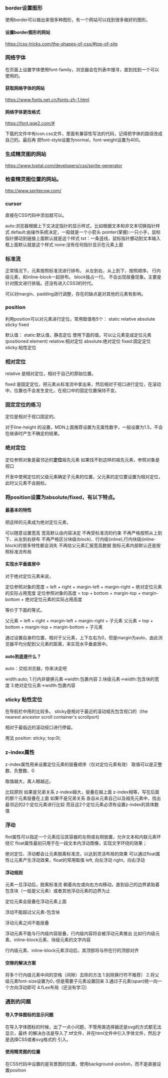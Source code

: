 
### border设置图形
使用border可以做出来很多种图形，有一个网站可以找到很多做好的图形。

#### 设置border图形的网站
https://css-tricks.com/the-shapes-of-css/#top-of-site


### 网络字体
在页面上设置字体使用font-family，浏览器会在列表中搜寻，直到找到一个可以使用的。

#### 获取网络字体的网站
https://www.fonts.net.cn/fonts-zh-1.html

#### 网络字体更改格式
https://font.qqe2.com/#

下载的文件中有icon.css文件，里面有兼容性写法的代码，记得把字体的路径改成自己的。最后再
把font-style设置为normal，font-weight设置为400。

### 生成精灵图的网站
https://www.toptal.com/developers/css/sprite-generator


### 检查精灵图位置的网站。
http://www.spritecow.com/


### cursor

直接在CSS代码中添加就可以。

auto:浏览器根据上下文决定指针的显示样式，比如根据文本和非文本切换指针样式
default:由操作系统决定，一般就是一个小箭头
pointer(掌握):一只小手，鼠标指针挪动到链接上面默认就是这个样式
txt：一条竖线，鼠标指针挪动到文本输入框上面默认就是这个样式
none:没有任何指针显示在元素上面



### 标准流
正常情况下，元素按照标准流进行排布。
从左到右，从上到下，按照顺序。
行内级元素，和inline-block一起排布。
block独占一行。
不会出现层叠现象。主要是针对图文进行排版。还没有进入CSS3的时代。

可以对margin、padding进行调整，存在的缺点是对其他的元素有影响。


### position
利用position可以对元素进行定位，常用取值有5个：
static relative absolute sticky fixed

默认值：
static:默认值，静态定位
使用下面的值，可以让元素变成定位元素(positioned element)
relative:相对定位
absolute:绝对定位
fixed:固定定位
sticky:粘性定位

### 相对定位

relative 是相对定位，相对于自己的原始位置。

fixed 是固定定位，把元素从标准流中拿出来，然后相对于视口进行定位，在滚动中，位置也不会发生变化，在视口中的固定位置保持不变。

### 固定定位的练习

定位是相对于视口固定的。

对于line-height 的设置，MDN上面推荐设置为无属性数字，一般设置为1.5，不会在继承时产生不确定的结果。

### 绝对定位
定位参照对象是最邻近的**定位**祖先元素
如果找不到这样的祖先元素，参照对象是视口

开发中使用定位的父级元素确定子元素的位置，父元素的定位要设置为相对定位，此时父元素不会脱标。



### 将position设置为absolute/fixed，有以下特点。
#### 最基本的特性
把这样的元素成为绝对定位元素，

可以随意设置宽高
宽高默认由内容决定
不再受标准流的约束
  不再严格按照从上到下、从左到右排布
  不再严格区分块级(block)、行内级(inline),行内块级(inline-block)的很多特性都会消失
不再给父元素汇报宽高数据
脱标元素内部默认还是按照标准流布局

#### 实现水平垂直居中
对于绝对定位元素来说，

定位参照对象的宽度 = left + right + margin-left + margin-right + 绝对定位元素的实际占用宽度
定位参照对象的高度 = top + bottom + margin-top + margin-bottom + 绝对定位元素的实际占用高度

等价于下面的等式。

父元素 = left + right + margin-left + margin-right + 子元素
父元素 = top + bottom + margin-top + margin-bottom + 子元素

通过设置自身的位置，相对于父元素，上下左右为0，但是margin为auto，由此浏览器平均分配到父元素的距离，来实现水平垂直居中。


#### auto到底是什么？
auto：交给浏览器，你来决定吧

width:auto;
1.行内非替换元素->width:包裹内容
2.块级元素->width:包含块的宽度
3.绝对定位元素->width:包裹内容



### sticky 粘性定位
在导航栏中用的比较多。
sticky是相对于最近的滚动祖先包含视口的（the nearest ancestor scroll container's scrollport)

相对于最临近的滚动视口进行停留。

用法
positon: sticky;
top:0l;



### z-index属性
z-index属性用来设置定位元素的层叠顺序（仅对定位元素有效）
取值可以是正整数、负整数、0

取值越大，离人眼越近。

比较原则
如果是兄弟关系
z-indexi越大，层叠在越上面
z-index相等，写在后面的那个元素层叠在上面
如果不是兄弟关系
各自从元素自己以及祖先元素中，找出最邻近的2个定位元素进行比较
而且这2个定位元素必须有设置z-index的具体数值


### 浮动

fIot属性可以指定一个元素应沿其容器的左侧或右侧放置，允许文本和内联元素环绕它
float属性最初只用于在一段文本内浮动图像，实现文字环绕的效果；

绝对定位、浮动都会让元素脱离标准流，以达到灵活布局的效果
可以通过float属性让元素产生浮动效果，float的常用取值
left, 向左浮动
right，向右浮动

#### 浮动规则

元素一旦浮动后，脱离标准流
朝着向左或向右方向移动，直到自己的边界紧贴着包含块（一般是父元素）或者其他浮动元素的边界为止

定位元素会层叠在浮动元素上面

浮动不能超过父元素-包含块

浮动元素之间不能层叠

浮动元素不能与行内级内容层叠，行内级内容将会被浮动元素推出
比如行内级元素、inline-block元素、块级元素的文字内容

行内级元素、inline-block元素浮动后，其顶部将与所在行的顶部对齐


#### 空隙的解决方案
将多个行内级元素中间的空格（间隙）去除的方法
1.别除换行符不推荐）
2.将父级元素font-size设置为0，·但是需要子元素设置回来
3.通过子元素(span)统一向一个方向浮动即可
4.fLex布局（还没有学习）
















### 遇到的问题
#### 导入字体图标的显示问题
在导入字体图标的时候，出了一点小问题，不管用类选择器还是svg的方式都无法显示，最终
的解决办法是导入了.ttf文件，并在html文件中引入字体文件，然后才是选择CSS或者svg格式的
引入。


#### 使用精灵图的位置
在CSS代码中设置的是背景图的位置，使用background-positon，而不是直接设置position














